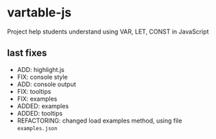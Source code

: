 # vartable-js

Project help students understand using VAR, LET, CONST in JavaScript

## last fixes

- ADD: highlight.js
- FIX: console style 
- ADD: console output
- FIX: tooltips
- FIX: examples
- ADDED: examples 
- ADDED: tooltips
- REFACTORING: changed load examples method, using file `examples.json` 